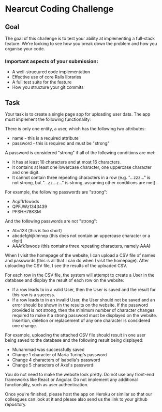 # Nearcut Coding Challenge
## Goal

The goal of this challenge is to test your ability at implementing a full-stack feature. We’re looking to see how you break down the problem and how you organise your code.

### Important aspects of your submission:

* A well-structured code implementation
* Effective use of core Rails libraries
* A full test suite for the feature
* How you structure your git commits

## Task

Your task is to create a single page app for uploading user data. The app must implement the following functionality:

There is only one entity, a user, which has the following two attributes:
* name - this is a required attribute
* password - this is required and must be "strong"


A password is considered "strong" if all of the following conditions are met:
* It has at least 10 characters and at most 16 characters.
* It contains at least one lowercase character, one uppercase character and one digit.
* It cannot contain three repeating characters in a row (e.g. "...zzz..." is not strong, but "...zz...z..." is strong, assuming other conditions are met).

For example, the following passwords are "strong":
* Aqpfk1swods
* QPFJWz1343439
* PFSHH78KSM

And the following passwords are not "strong":
* Abc123 (this is too short)
* abcdefghijklmnop (this does not contain an uppercase character or a digit)
* AAAfk1swods (this contains three repeating characters, namely AAA)

When I visit the homepage of the website, I can upload a CSV file of names and passwords (this is all that I can do when I visit the homepage).
After uploading the CSV file, I see the results of the uploaded CSV.

For each row in the CSV file, the system will attempt to create a User in the database and display the result of each row on the website:
* If a row leads to in a valid User, then the User is saved and the result for this row is a success.
* If a row leads to in an invalid User, the User should not be saved and an error should be shown in the results on the website. If the password provided is not strong, then the minimum number of character changes required to make it a strong password must be displayed on the website. Insertion, deletion or replacement of any one character is considered one change.

For example, uploading the attached CSV file should result in one user being saved to the database and the following result being displayed:

* Muhammad was successfully saved
* Change 1 character of Maria Turing's password
* Change 4 characters of Isabella's password
* Change 5 characters of Axel's password

You do not need to make the website look pretty. Do not use any front-end frameworks like React or Angular. Do not implement any additional functionality, such as user authentication.

Once you’re finished, please host the app on Heroku or similar so that our colleagues can look at it and please also send us the link to your github repository.

